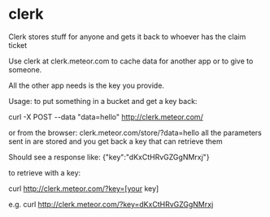 clerk
=======

Clerk stores stuff for anyone and gets it back to whoever has the claim ticket

Use clerk at clerk.meteor.com to cache data for another app or to give to someone. 

All the other app needs is the key  you provide.

Usage:
to put something in a bucket and get a key back:

curl -X POST --data "data=hello" http://clerk.meteor.com/ 

or
from the browser: clerk.meteor.com/store/?data=hello
all the parameters sent in are stored and you get back a key that can retrieve them

Should see a response like:
{"key":"dKxCtHRvGZGgNMrxj"}

to retrieve with a key:

curl http://clerk.meteor.com/?key=[your key]

e.g.
curl http://clerk.meteor.com/?key=dKxCtHRvGZGgNMrxj  

